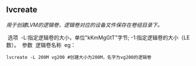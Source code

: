 ## lvcreate

​	*用于创建LVM的逻辑卷，逻辑卷对应的设备文件保存在卷组目录下。*

​	选项
​		-L:指定逻辑卷的大小，单位"kKmMgGtT"字节;
​		-1:指定逻辑卷的大小（LE数）。
​	参数
​		逻辑卷名称
​	eg：

```
lvcreate -L 200M vg200 #创建大小为200M，名字为vg200的逻辑卷
```


  
